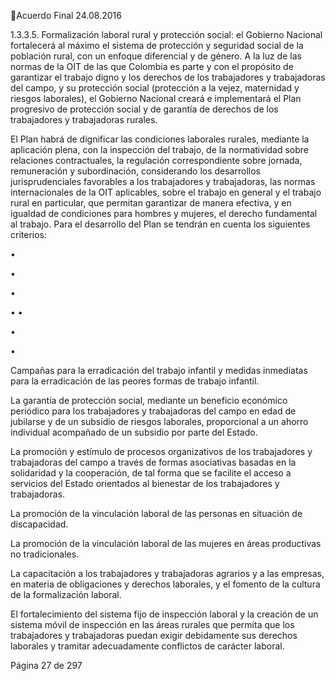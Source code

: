 Acuerdo Final 
24.08.2016 
 
1.3.3.5. Formalización laboral rural y protección social: el Gobierno Nacional fortalecerá al 
máximo  el  sistema  de  protección  y  seguridad  social  de  la  población  rural,  con  un 
enfoque diferencial y de género. A la luz de las normas de la OIT de las que Colombia 
es  parte  y  con  el  propósito  de  garantizar  el  trabajo  digno  y  los  derechos  de  los 
trabajadores y trabajadoras del campo, y su protección social (protección a la vejez, 
maternidad y riesgos laborales), el Gobierno Nacional creará e implementará el Plan 
progresivo  de  protección  social  y  de  garantía  de  derechos  de  los  trabajadores  y 
trabajadoras rurales. 
 
El  Plan  habrá  de  dignificar  las  condiciones  laborales  rurales,  mediante  la  aplicación 
plena, con la inspección del trabajo, de la normatividad sobre relaciones contractuales, 
la  regulación  correspondiente  sobre  jornada,  remuneración  y  subordinación, 
considerando  los  desarrollos  jurisprudenciales  favorables  a  los  trabajadores  y 
trabajadoras,  las  normas  internacionales  de  la  OIT  aplicables,  sobre  el  trabajo  en 
general y el trabajo rural en particular, que permitan garantizar de manera efectiva, y 
en  igualdad  de  condiciones  para  hombres  y  mujeres,  el  derecho  fundamental  al 
trabajo. Para el desarrollo del Plan se tendrán en cuenta los siguientes criterios: 
 
•

•

•

•
•

•

•

Campañas  para  la  erradicación  del  trabajo  infantil  y  medidas  inmediatas  para  la 
erradicación de las peores formas de trabajo infantil. 
 
La garantía de protección social, mediante un beneficio económico periódico para los 
trabajadores y trabajadoras del campo en edad de jubilarse y de un subsidio de riesgos 
laborales, proporcional a un ahorro individual acompañado de un subsidio por parte 
del Estado.  
 
La promoción y estímulo de procesos organizativos de los trabajadores y trabajadoras 
del campo a través de formas asociativas basadas en la solidaridad y la cooperación, 
de tal forma que se facilite el acceso a servicios del Estado orientados al bienestar de 
los trabajadores y trabajadoras. 
 
La promoción de la vinculación laboral de las personas en situación de discapacidad. 
 
La  promoción  de  la  vinculación  laboral  de  las  mujeres  en  áreas  productivas  no 
tradicionales. 
 
La capacitación a los trabajadores y trabajadoras agrarios y a las empresas, en materia 
de obligaciones y derechos laborales, y el fomento de la cultura de la formalización 
laboral. 
 
El  fortalecimiento  del  sistema  fijo  de  inspección  laboral  y  la  creación  de  un  sistema 
móvil  de  inspección  en  las  áreas  rurales  que  permita  que  los  trabajadores  y 
trabajadoras  puedan  exigir  debidamente  sus  derechos  laborales  y  tramitar 
adecuadamente conflictos de carácter laboral. 
 
Página 27 de 297 

 

